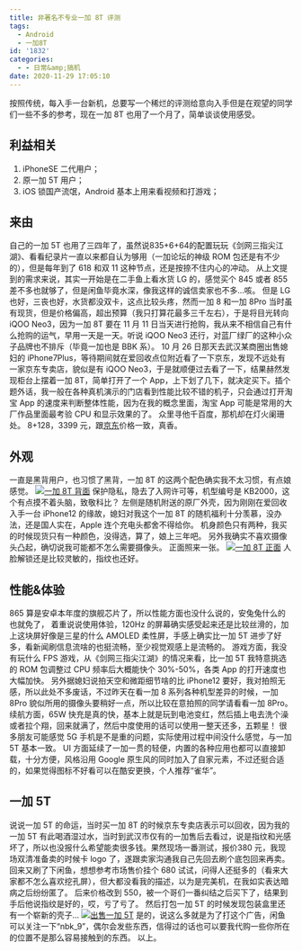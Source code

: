 ```yaml
---
title: 非著名不专业一加 8T 评测
tags:
  - Android
  - 一加8T
id: '1832'
categories:
  - - 日常&amp;搞机
date: 2020-11-29 17:05:10
---
```


按照传统，每入手一台新机，总要写一个稀烂的评测给意向入手但是在观望的同学们一些不多的参考，现在一加 8T 也用了一个月了，简单谈谈使用感受。

## 利益相关

1.  iPhoneSE 二代用户；
2.  原一加 5T 用户；
3.  iOS 锁国产流氓，Android 基本上用来看视频和打游戏；

## 来由

自己的一加 5T 也用了三四年了，虽然说835+6+64的配置玩玩《剑网三指尖江湖》、看看纪录片一直以来都自认为够用（一加论坛的神级 ROM 包还是有不少的），但是每年到了 618 和双 11 这种节点，还是按捺不住内心的冲动。 从上文提到的需求来说，其实一开始是在二手鱼上看水货 LG 的，感觉买个 845 或者 855 差不多也就够了，但是闲鱼毕竟水深，像我这样的诚信卖家也不多...咳。 但是 LG 也好，三丧也好，水货都没双卡，这点比较头疼，然而一加 8 和一加 8Pro 当时虽有现货，但是价格偏高，超出预算（我只打算花最多三千左右），于是将目光转向 iQOO Neo3，因为一加 8T 要在 11 月 11 日当天进行抢购，我从来不相信自己有什么抢购的运气，早用一天是一天。听说 iQOO Neo3 还行，对蓝厂绿厂的这种小众子品牌也不排斥（毕竟一加也是 BBK 系）。 10 月 26 日那天去武汉某商圈出售媳妇的 iPhone7Plus，等待期间就在爱回收点位附近看了一下京东，发现不远处有一家京东专卖店，貌似是有 iQOO Neo3，于是就顺便过去看了一下，结果赫然发现柜台上摆着一加 8T，简单打开了一个 App，上下划了几下，就决定买下。插个题外话，我一般在各种真机演示的门店看到性能比较不错的机子，只会通过打开淘宝 App 的速度来判断整体性能，因为在我的概念里面，淘宝 App 可能是常用的大厂作品里面最考验 CPU 和显示效果的了。 众里寻他千百度，那机却在灯火阑珊处。 8+128，3399 元，跟[京东](https://union-click.jd.com/jdc?e=&p=AyIGZRprFQMTBlUfXBYFGg9SKx9KWkxYZUIeUENQDEsFA1BWThgOTkRHXE4ZVRpaFAIWAFYcUx0FDV4QRwYlWkVbAmRaYhxwTFIeJUBVRn4DfQV0RB4LZRtaEQcVBlEZWBwyEQVVGVIWAxAPZStbFDJEaVUaWhQDEwddHl0lAhMBUB5aFQITD2UbXBQFFQJUHVwTARoOZRxbHDJNVA8YWhUDIjdVGloUAhYAVhxTHQUiBGUraxUyETcXdVpCARYDAE4JQVFGD1AYXhAKFVddHFlFUhZUXRwORVUaN1caWhEL)价格一致，真香。

## 外观

一直是黑背用户，也习惯了黑背，一加 8T 的这两个配色确实我不太习惯，有点娘感觉。 [![一加 8T 背面](https://images.jubuzz.com/uPic/RMALbA.png)](https://images.jubuzz.com/uPic/RMALbA.png) 保护隐私，隐去了入网许可等，机型编号是 KB2000，这个有点摸不着头脑，致敬科比？ 左侧是随机附送的原厂外壳，因为刚刚在爱回收入手一台 iPhone12 的缘故，媳妇对我这个一加 8T 的随机福利十分羡慕，没办法，还是国人实在，Apple 连个充电头都舍不得给你。 机身颜色只有两种，我买的时候现货只有一种颜色，没得选，算了，娘上三年吧。 另外我确实不喜欢摄像头凸起，确切说我可能都不怎么需要摄像头。 正面照来一张。 [![一加 8T 正面](https://images.jubuzz.com/uPic/zZu78J.jpeg)](https://images.jubuzz.com/uPic/zZu78J.jpeg) 人脸解锁还是比较灵敏的，指纹也还好。

## 性能&体验

865 算是安卓本年度的旗舰芯片了，所以性能方面也没什么说的，安兔兔什么的也就免了， 着重说说使用体验，120Hz 的屏幕确实感受起来还是比较丝滑的，加上这块屏好像是三星的什么 AMOLED 柔性屏，手感上确实比一加 5T 进步了好多，看新闻刷信息流啥的也挺流畅，至少视觉观感上是流畅的。 游戏方面，我没有玩什么 FPS 游戏，从《剑网三指尖江湖》的情况来看，比一加 5T 我特意挑选的 ROM 包调整过 CPU 频率后大概能快个 30%-50%，各类 App 的打开速度也大幅加快。 另外据媳妇说拍天空和微距细节啥的比 iPhone12 要好，我对拍照无感，所以此处不多废话，不过昨天在看一加 8 系列各种机型差异的时候，一加 8Pro 貌似所用的摄像头要稍好一点，所以比较在意拍照的同学请看看一加 8Pro。 续航方面，65W 快充是真的快，基本上就是玩到电池变红，然后插上电去洗个澡或者拉个翔，回来就满了，然后中度使用的话可以使用一整天还多，五颗星！ 很多朋友可能感觉 5G 手机是不是重的问题，实际使用过程中间没什么感觉，与一加 5T 基本一致。 UI 方面延续了一加一贯的轻便，内置的各种应用也都可以直接卸载，十分方便，风格沿用 Google 原生风的同时加入了自家元素，不过还挺合适的，如果觉得图标不好看可以在酷安更换，个人推荐“雀华”。

## 一加 5T

说说一加 5T 的命运，当时买一加 8T 的时候京东专卖店表示可以回收，因为我的一加 5T 有此喝酒湿过水，当时到武汉市仅有的一加售后去看过，说是指纹和光感坏了，所以也没报什么希望能卖很多钱。果然现场一番测试，报价380 元，我现场双清准备卖的时候卡 logo 了，遂跟卖家沟通我自己先回去刷个底包回来再卖。 回来又刷了下闲鱼，想想参考市场售价挂个 680 试试，问得人还挺多的（看来大家都不怎么喜欢挖孔屏），但大都没看我的描述，以为是完美机，在我如实表达暗病之后纷纷匿了。 后来价格改到 550，被一个哥们一番纠结之后买下了，结果到手后他说指纹是好的，哎，亏了亏了。 然后打包一加 5T 的时候发现包装盒里还有一个崭新的壳子... [![出售一加 5T](https://images.jubuzz.com/uPic/i6YzTI.jpg)](https://images.jubuzz.com/uPic/i6YzTI.jpg) 是的，说这么多就是为了打这个广告，闲鱼可以关注一下“nbk\_9”，偶尔会发些东西，信得过的话也可以要我代购一些你所在的位置不是那么容易接触到的东西。 以上。